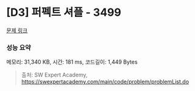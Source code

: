 # [D3] 퍼펙트 셔플 - 3499 

[문제 링크](https://swexpertacademy.com/main/code/problem/problemDetail.do?contestProbId=AWGsRbk6AQIDFAVW) 

### 성능 요약

메모리: 31,340 KB, 시간: 181 ms, 코드길이: 1,449 Bytes



> 출처: SW Expert Academy, https://swexpertacademy.com/main/code/problem/problemList.do